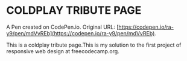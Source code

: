 # COLDPLAY TRIBUTE PAGE

A Pen created on CodePen.io. Original URL: [https://codepen.io/ra-y9/pen/mdVvREb](https://codepen.io/ra-y9/pen/mdVvREb).

This is a coldplay tribute page.This is my solution to the first project of responsive web design at freecodecamp.org.
